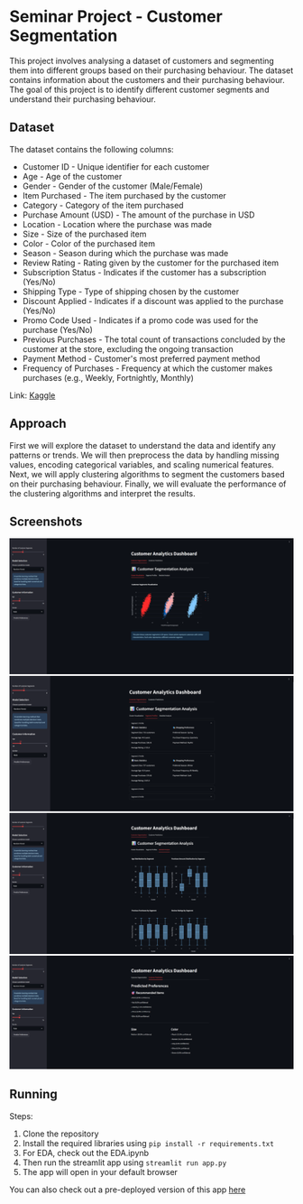 # Seminar Project - Customer Segmentation

This project involves analysing a dataset of customers and segmenting them into different groups based on their purchasing behaviour. The dataset contains information about the customers and their purchasing behaviour. The goal of this project is to identify different customer segments and understand their purchasing behaviour.

## Dataset

The dataset contains the following columns:

- Customer ID - Unique identifier for each customer
- Age - Age of the customer
- Gender - Gender of the customer (Male/Female)
- Item Purchased - The item purchased by the customer
- Category - Category of the item purchased
- Purchase Amount (USD) - The amount of the purchase in USD
- Location - Location where the purchase was made
- Size - Size of the purchased item
- Color - Color of the purchased item
- Season - Season during which the purchase was made
- Review Rating - Rating given by the customer for the purchased item
- Subscription Status - Indicates if the customer has a subscription (Yes/No)
- Shipping Type - Type of shipping chosen by the customer
- Discount Applied - Indicates if a discount was applied to the purchase (Yes/No)
- Promo Code Used - Indicates if a promo code was used for the purchase (Yes/No)
- Previous Purchases - The total count of transactions concluded by the customer at the store, excluding the ongoing transaction
- Payment Method - Customer's most preferred payment method
- Frequency of Purchases - Frequency at which the customer makes purchases (e.g., Weekly, Fortnightly, Monthly)

Link: [Kaggle](https://www.kaggle.com/datasets/iamsouravbanerjee/customer-shopping-trends-dataset)

## Approach

First we will explore the dataset to understand the data and identify any patterns or trends. We will then preprocess the data by handling missing values, encoding categorical variables, and scaling numerical features. Next, we will apply clustering algorithms to segment the customers based on their purchasing behaviour. Finally, we will evaluate the performance of the clustering algorithms and interpret the results.

##  Screenshots

![Screenshot1](images/1.png)
![Screenshot2](images/2.png)
![Screenshot3](images/3.png)
![Screenshot4](images/4.png)


## Running
Steps:
1. Clone the repository
2. Install the required libraries using `pip install -r requirements.txt`
3. For EDA, check out the EDA.ipynb
4. Then run the streamlit app using `streamlit run app.py`
5. The app will open in your default browser

You can also check out a pre-deployed version of this app [here](https://chiggy-seminar.streamlit.app/)